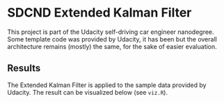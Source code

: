 # SDCND Extended Kalman Filter

This project is part of the Udacity self-driving car engineer nanodegree.  
Some template code was  provided  by Udacity, it has  been but the overall architecture remains (mostly) the same, for the sake of easier evaluation. 


## Results
The Extended Kalman Filter is applied to the sample data provided by Udacity. The result can be visualized below (see `viz.R`). 

